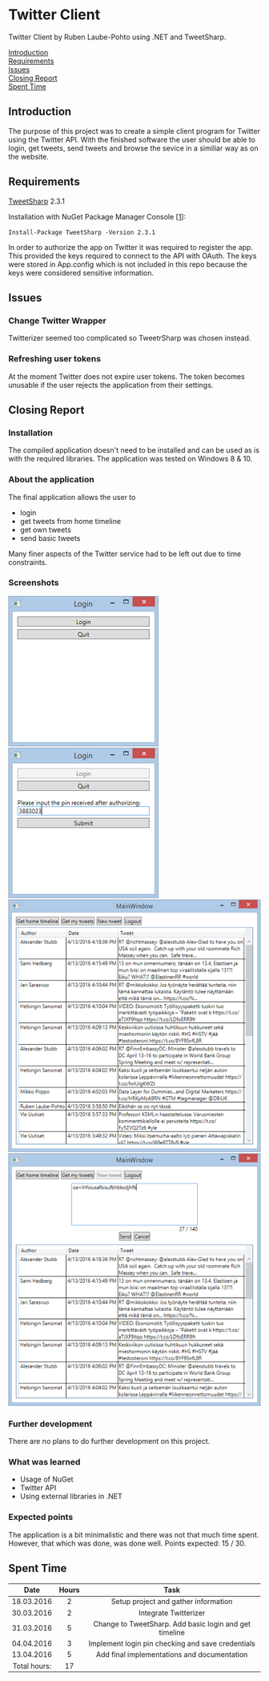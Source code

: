 # Twitter Client

Twitter Client by Ruben Laube-Pohto using .NET and TweetSharp.

[Introduction](#introduction)  
[Requirements](#requirements)  
[Issues](#issues)  
[Closing Report](#closing-report)  
[Spent Time](#spent-time)

## Introduction

The purpose of this project was to create a simple client program for Twitter using the Twitter API. With the finished software the user should be able to login, get tweets, send tweets and browse the sevice in a similiar way as on the website.

## Requirements

[TweetSharp](https://github.com/danielcrenna/tweetsharp) 2.3.1

Installation with NuGet Package Manager Console [[1]]:

	Install-Package TweetSharp -Version 2.3.1

In order to authorize the app on Twitter it was required to register the app. This provided the keys required to connect to the API with OAuth. The keys were stored in App.config which is not included in this repo because the keys were considered sensitive information.

## Issues

### Change Twitter Wrapper

Twitterizer seemed too complicated so TweetrSharp was chosen instead.

### Refreshing user tokens

At the moment Twitter does not expire user tokens. The token becomes unusable if the user rejects the application from their settings.

## Closing Report

### Installation

The compiled application doesn't need to be installed and can be used as is with the required libraries. The application was tested on Windows 8 & 10.

### About the application

The final application allows the user to
- login
- get tweets from home timeline
- get own tweets
- send basic tweets

Many finer aspects of the Twitter service had to be left out due to time constraints.

### Screenshots

![login](/screenshots/login.png)
![login pin](/screenshots/login_pin.png)
![main](/screenshots/main_home-timeline.png)
![main status update](/screenshots/main_new-tweet.png)

### Further development

There are no plans to do further development on this project.

### What was learned

- Usage of NuGet
- Twitter API
- Using external libraries in .NET

### Expected points

The application is a bit minimalistic and there was not that much time spent. However, that which was done, was done well. Points expected: 15 / 30.

## Spent Time

| Date | Hours | Task |
| :---: | :---: | :---: |
| 18.03.2016 | 2 | Setup project and gather information |
| 30.03.2016 | 2 | Integrate Twitterizer |
| 31.03.2016 | 5 | Change to TweetSharp. Add basic login and get timeline |
| 04.04.2016 | 3 | Implement login pin checking and save credentials |
| 13.04.2016 | 5 | Add final implementations and documentation |
| Total hours: | 17 |  |

[1]: https://www.nuget.org/packages/TweetSharp/
